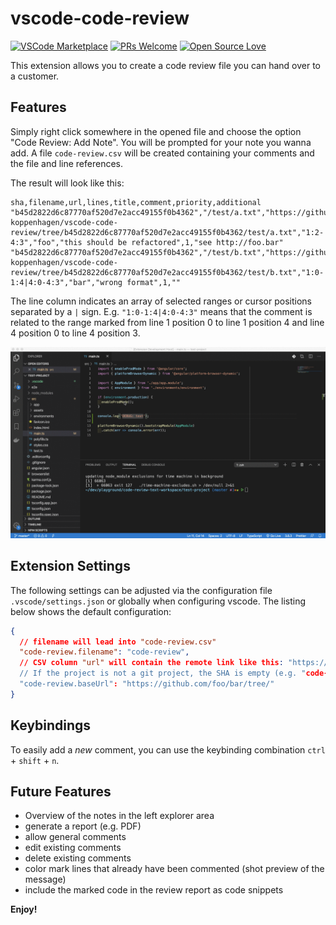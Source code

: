 # vscode-code-review

[![VSCode Marketplace](https://vsmarketplacebadge.apphb.com/version/d-koppenhagen.vscode-code-review.svg)](https://marketplace.visualstudio.com/items?itemName=d-koppenhagen.vscode-code-review)
[![PRs Welcome](https://img.shields.io/badge/PRs-welcome-brightgreen.svg)](http://makeapullrequest.com)
[![Open Source Love](https://badges.frapsoft.com/os/v1/open-source.svg?v=102)](https://github.com/ellerbrock/open-source-badge/)

This extension allows you to create a code review file you can hand over to a customer.

## Features

Simply right click somewhere in the opened file and choose the option "Code Review: Add Note".
You will be prompted for your note you wanna add.
A file `code-review.csv` will be created containing your comments and the file and line references.

The result will look like this:

```csv
sha,filename,url,lines,title,comment,priority,additional
"b45d2822d6c87770af520d7e2acc49155f0b4362","/test/a.txt","https://github.com/d-koppenhagen/vscode-code-review/tree/b45d2822d6c87770af520d7e2acc49155f0b4362/test/a.txt","1:2-4:3","foo","this should be refactored",1,"see http://foo.bar"
"b45d2822d6c87770af520d7e2acc49155f0b4362","/test/b.txt","https://github.com/d-koppenhagen/vscode-code-review/tree/b45d2822d6c87770af520d7e2acc49155f0b4362/test/b.txt","1:0-1:4|4:0-4:3","bar","wrong format",1,""
```

The line column indicates an array of selected ranges or cursor positions separated by a `|` sign.
E.g. `"1:0-1:4|4:0-4:3"` means that the comment is related to the range marked from line 1 position 0 to line 1 position 4 and line 4 position 0 to line 4 position 3.

![Demo](./images/demo.gif)

## Extension Settings

The following settings can be adjusted via the configuration file `.vscode/settings.json` or globally when configuring vscode.
The listing below shows the default configuration:

```json
{
  // filename will lead into "code-review.csv"
  "code-review.filename": "code-review",
  // CSV column "url" will contain the remote link like this: "https://github.com/foo/bar/tree/e023a1831a3d5299407cac4379e83df07b383475/foo/bar.txt
  // If the project is not a git project, the SHA is empty (e.g. "code-review.baseUrl": "https://my-url/" => will become: "https://my-url/foo/bar.txt)
  "code-review.baseUrl": "https://github.com/foo/bar/tree/"
}
```

## Keybindings

To easily add a *new* comment, you can use the keybinding combination `ctrl` + `shift` + `n`.

## Future Features

* Overview of the notes in the left explorer area
* generate a report (e.g. PDF)
* allow general comments
* edit existing comments
* delete existing comments
* color mark lines that already have been commented (shot preview of the message)
* include the marked code in the review report as code snippets

**Enjoy!**
